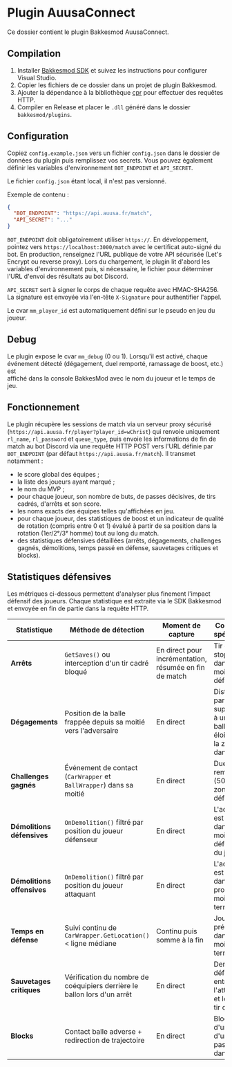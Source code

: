 # Plugin AuusaConnect

Ce dossier contient le plugin Bakkesmod AuusaConnect.

## Compilation

1. Installer [Bakkesmod SDK](https://github.com/bakkesmodorg/BakkesModSDK) et suivez les instructions pour configurer Visual Studio.
2. Copier les fichiers de ce dossier dans un projet de plugin Bakkesmod.
3. Ajouter la dépendance à la bibliothèque [cpr](https://github.com/libcpr/cpr) pour effectuer des requêtes HTTP.
4. Compiler en Release et placer le `.dll` généré dans le dossier `bakkesmod/plugins`.

## Configuration

Copiez `config.example.json` vers un fichier `config.json` dans le dossier de données du plugin puis
remplissez vos secrets. Vous pouvez également définir les variables d'environnement
`BOT_ENDPOINT` et `API_SECRET`.

Le fichier `config.json` étant local, il n'est pas versionné.

Exemple de contenu :

```json
{
  "BOT_ENDPOINT": "https://api.auusa.fr/match",
  "API_SECRET": "..."
}
```

`BOT_ENDPOINT` doit obligatoirement utiliser `https://`.
En développement, pointez vers `https://localhost:3000/match` avec le certificat auto-signé
du bot. En production, renseignez l'URL publique de votre API sécurisée (Let's Encrypt ou
reverse proxy).
Lors du chargement, le plugin lit d'abord les variables d'environnement puis, si nécessaire,
le fichier pour déterminer l'URL d'envoi des résultats au bot Discord.

`API_SECRET` sert à signer le corps de chaque requête avec HMAC-SHA256.
La signature est envoyée via l'en-tête `X-Signature` pour authentifier l'appel.

Le cvar `mm_player_id` est automatiquement défini sur le pseudo en jeu du joueur.


## Debug

Le plugin expose le cvar `mm_debug` (0 ou 1). Lorsqu'il est activé, chaque \
événement détecté (dégagement, duel remporté, ramassage de boost, etc.) est \
affiché dans la console BakkesMod avec le nom du joueur et le temps de jeu.

## Fonctionnement

Le plugin récupère les sessions de match via un serveur proxy sécurisé
(`https://api.auusa.fr/player?player_id=wChrist`) qui renvoie uniquement
`rl_name`, `rl_password` et `queue_type`, puis envoie les informations de fin de match au bot
Discord via une requête HTTP POST vers l'URL définie par `BOT_ENDPOINT`
(par défaut `https://api.auusa.fr/match`).
Il transmet notamment :

- le score global des équipes ;
- la liste des joueurs ayant marqué ;
- le nom du MVP ;
- pour chaque joueur, son nombre de buts, de passes décisives, de tirs cadrés, d'arrêts et son score.
- les noms exacts des équipes telles qu'affichées en jeu.
 - pour chaque joueur, des statistiques de boost et un indicateur de qualité de rotation (compris entre 0 et 1) évalué à partir de sa position dans la rotation (1er/2ᵉ/3ᵉ homme) tout au long du match.
- des statistiques défensives détaillées (arrêts, dégagements, challenges gagnés, démolitions, temps passé en défense, sauvetages critiques et blocks).

## Statistiques défensives

Les métriques ci-dessous permettent d'analyser plus finement l'impact défensif des joueurs. Chaque statistique est extraite via le SDK Bakkesmod et envoyée en fin de partie dans la requête HTTP.

| Statistique | Méthode de détection | Moment de capture | Conditions spécifiques | Format |
|-------------|---------------------|------------------|-----------------------|-------|
| **Arrêts** | `GetSaves()` ou interception d'un tir cadré bloqué | En direct pour incrémentation, résumée en fin de match | Tir cadré stoppé dans la moitié défensive | entier |
| **Dégagements** | Position de la balle frappée depuis sa moitié vers l'adversaire | En direct | Distance parcourue supérieure à un seuil et balle éloignée de la zone dangereuse | entier |
| **Challenges gagnés** | Événement de contact (`CarWrapper` et `BallWrapper`) dans sa moitié | En direct | Duel remporté (50/50) en zone défensive | entier |
| **Démolitions défensives** | `OnDemolition()` filtré par position du joueur défenseur | En direct | L'adversaire est démoli dans la moitié défensive du joueur | entier |
| **Démolitions offensives** | `OnDemolition()` filtré par position du joueur attaquant | En direct | L'adversaire est démoli dans sa propre moitié de terrain | entier |
| **Temps en défense** | Suivi continu de `CarWrapper.GetLocation()` < ligne médiane | Continu puis somme à la fin | Joueur présent dans sa moitié de terrain | secondes ou pourcentage du temps de jeu |
| **Sauvetages critiques** | Vérification du nombre de coéquipiers derrière le ballon lors d'un arrêt | En direct | Dernier défenseur entre l'attaquant et le but et tir cadré | entier |
| **Blocks** | Contact balle adverse + redirection de trajectoire | En direct | Blocage d'un tir ou d'une passe dangereuse | entier |
